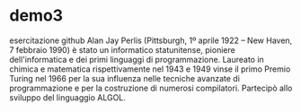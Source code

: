 # demo3
esercitazione github
Alan Jay Perlis (Pittsburgh, 1º aprile 1922 – New Haven, 7 febbraio 1990) 
è stato un informatico statunitense, pioniere dell'informatica 
e dei primi linguaggi di programmazione.
Laureato in chimica e matematica rispettivamente nel 1943 e 
1949 vinse il primo Premio Turing nel 1966 per la sua influenza 
nelle tecniche avanzate di programmazione e per la costruzione 
di numerosi compilatori. Partecipò allo sviluppo del linguaggio ALGOL.